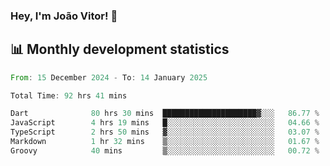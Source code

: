 ### Hey, I'm João Vitor! 👋

<!--
**joaovitorcf97/joaovitorcf97** is a ✨ _special_ ✨ repository because its `README.md` (this file) appears on your GitHub profile.

Here are some ideas to get you started:

- 🔭 I’m currently working on ...
- 🌱 I’m currently learning ...
- 👯 I’m looking to collaborate on ...
- 🤔 I’m looking for help with ...
- 💬 Ask me about ...
- 📫 How to reach me: ...
- 😄 Pronouns: ...
- ⚡ Fun fact: ...
-->
## 📊 Monthly development statistics

<!--START_SECTION:waka-->

```rust
From: 15 December 2024 - To: 14 January 2025

Total Time: 92 hrs 41 mins

Dart              80 hrs 30 mins  █████████████████████▓░░░   86.77 %
JavaScript        4 hrs 19 mins   █░░░░░░░░░░░░░░░░░░░░░░░░   04.66 %
TypeScript        2 hrs 50 mins   ▓░░░░░░░░░░░░░░░░░░░░░░░░   03.07 %
Markdown          1 hr 32 mins    ▒░░░░░░░░░░░░░░░░░░░░░░░░   01.67 %
Groovy            40 mins         ▒░░░░░░░░░░░░░░░░░░░░░░░░   00.72 %
```

<!--END_SECTION:waka-->
